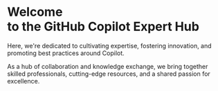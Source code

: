 # Welcome <br>to the GitHub Copilot Expert Hub

<placeholder>
  
Here, we're dedicated to cultivating expertise, fostering innovation, and promoting best practices around Copilot. 

As a hub of collaboration and knowledge exchange, we bring together skilled professionals, cutting-edge resources, and a shared passion for excellence.


